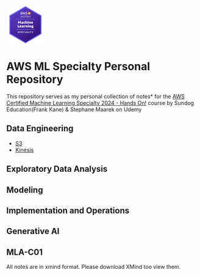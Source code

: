 <img src="Images/Badge.png" alt="drawing" width="100"/>

# AWS ML Specialty Personal Repository
This repository serves as my personal collection of notes* for the [AWS Certified Machine Learning Specialty 2024 - Hands On!](https://www.udemy.com/course/aws-machine-learning/?couponCode=ST4MT73124) course by Sundog Education(Frank Kane) & Stephane Maarek on Udemy


## Data Engineering
- [S3](./Data%20Engineering//s3.xmind)
- [Kinesis](./Data%20Engineering//kinesis.xmind)

## Exploratory Data Analysis

## Modeling

## Implementation and Operations

## Generative AI

## MLA-C01



All notes are in xmind format. Please download XMind too view them.
